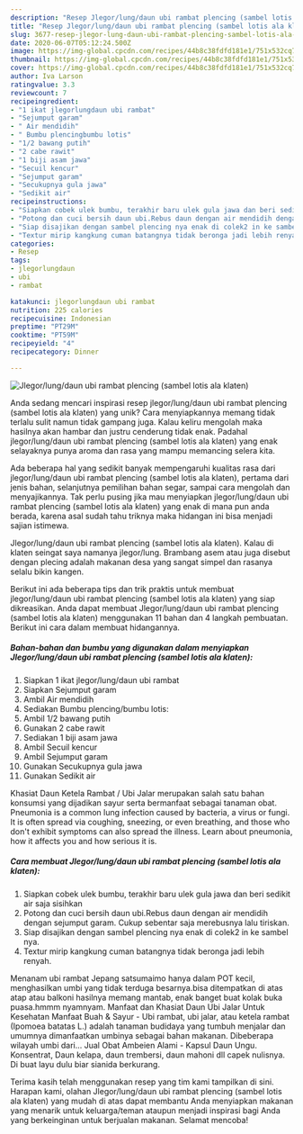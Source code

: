 ```yaml
---
description: "Resep Jlegor/lung/daun ubi rambat plencing (sambel lotis ala klaten), Sempurna"
title: "Resep Jlegor/lung/daun ubi rambat plencing (sambel lotis ala klaten), Sempurna"
slug: 3677-resep-jlegor-lung-daun-ubi-rambat-plencing-sambel-lotis-ala-klaten-sempurna
date: 2020-06-07T05:12:24.500Z
image: https://img-global.cpcdn.com/recipes/44b8c38fdfd181e1/751x532cq70/jlegorlungdaun-ubi-rambat-plencing-sambel-lotis-ala-klaten-foto-resep-utama.jpg
thumbnail: https://img-global.cpcdn.com/recipes/44b8c38fdfd181e1/751x532cq70/jlegorlungdaun-ubi-rambat-plencing-sambel-lotis-ala-klaten-foto-resep-utama.jpg
cover: https://img-global.cpcdn.com/recipes/44b8c38fdfd181e1/751x532cq70/jlegorlungdaun-ubi-rambat-plencing-sambel-lotis-ala-klaten-foto-resep-utama.jpg
author: Iva Larson
ratingvalue: 3.3
reviewcount: 7
recipeingredient:
- "1 ikat jlegorlungdaun ubi rambat"
- "Sejumput garam"
- " Air mendidih"
- " Bumbu plencingbumbu lotis"
- "1/2 bawang putih"
- "2 cabe rawit"
- "1 biji asam jawa"
- "Secuil kencur"
- "Sejumput garam"
- "Secukupnya gula jawa"
- "Sedikit air"
recipeinstructions:
- "Siapkan cobek ulek bumbu, terakhir baru ulek gula jawa dan beri sedikit air saja sisihkan"
- "Potong dan cuci bersih daun ubi.Rebus daun dengan air mendidih dengan sejumput garam. Cukup sebentar saja merebusnya lalu tiriskan."
- "Siap disajikan dengan sambel plencing nya enak di colek2 in ke sambel nya."
- "Textur mirip kangkung cuman batangnya tidak beronga jadi lebih renyah."
categories:
- Resep
tags:
- jlegorlungdaun
- ubi
- rambat

katakunci: jlegorlungdaun ubi rambat 
nutrition: 225 calories
recipecuisine: Indonesian
preptime: "PT29M"
cooktime: "PT59M"
recipeyield: "4"
recipecategory: Dinner

---
```



![Jlegor/lung/daun ubi rambat plencing (sambel lotis ala klaten)](https://img-global.cpcdn.com/recipes/44b8c38fdfd181e1/751x532cq70/jlegorlungdaun-ubi-rambat-plencing-sambel-lotis-ala-klaten-foto-resep-utama.jpg)

Anda sedang mencari inspirasi resep jlegor/lung/daun ubi rambat plencing (sambel lotis ala klaten) yang unik? Cara menyiapkannya memang tidak terlalu sulit namun tidak gampang juga. Kalau keliru mengolah maka hasilnya akan hambar dan justru cenderung tidak enak. Padahal jlegor/lung/daun ubi rambat plencing (sambel lotis ala klaten) yang enak selayaknya punya aroma dan rasa yang mampu memancing selera kita.

Ada beberapa hal yang sedikit banyak mempengaruhi kualitas rasa dari jlegor/lung/daun ubi rambat plencing (sambel lotis ala klaten), pertama dari jenis bahan, selanjutnya pemilihan bahan segar, sampai cara mengolah dan menyajikannya. Tak perlu pusing jika mau menyiapkan jlegor/lung/daun ubi rambat plencing (sambel lotis ala klaten) yang enak di mana pun anda berada, karena asal sudah tahu triknya maka hidangan ini bisa menjadi sajian istimewa.

Jlegor/lung/daun ubi rambat plencing (sambel lotis ala klaten). Kalau di klaten seingat saya namanya jlegor/lung. Brambang asem atau juga disebut dengan plecing adalah makanan desa yang sangat simpel dan rasanya selalu bikin kangen.


Berikut ini ada beberapa tips dan trik praktis untuk membuat jlegor/lung/daun ubi rambat plencing (sambel lotis ala klaten) yang siap dikreasikan. Anda dapat membuat Jlegor/lung/daun ubi rambat plencing (sambel lotis ala klaten) menggunakan 11 bahan dan 4 langkah pembuatan. Berikut ini cara dalam membuat hidangannya.

<!--inarticleads1-->

##### Bahan-bahan dan bumbu yang digunakan dalam menyiapkan Jlegor/lung/daun ubi rambat plencing (sambel lotis ala klaten):

1. Siapkan 1 ikat jlegor/lung/daun ubi rambat
1. Siapkan Sejumput garam
1. Ambil  Air mendidih
1. Sediakan  Bumbu plencing/bumbu lotis:
1. Ambil 1/2 bawang putih
1. Gunakan 2 cabe rawit
1. Sediakan 1 biji asam jawa
1. Ambil Secuil kencur
1. Ambil Sejumput garam
1. Gunakan Secukupnya gula jawa
1. Gunakan Sedikit air


Khasiat Daun Ketela Rambat / Ubi Jalar merupakan salah satu bahan konsumsi yang dijadikan sayur serta bermanfaat sebagai tanaman obat. Pneumonia is a common lung infection caused by bacteria, a virus or fungi. It is often spread via coughing, sneezing, or even breathing, and those who don&#39;t exhibit symptoms can also spread the illness. Learn about pneumonia, how it affects you and how serious it is. 

<!--inarticleads2-->

##### Cara membuat Jlegor/lung/daun ubi rambat plencing (sambel lotis ala klaten):

1. Siapkan cobek ulek bumbu, terakhir baru ulek gula jawa dan beri sedikit air saja sisihkan
1. Potong dan cuci bersih daun ubi.Rebus daun dengan air mendidih dengan sejumput garam. Cukup sebentar saja merebusnya lalu tiriskan.
1. Siap disajikan dengan sambel plencing nya enak di colek2 in ke sambel nya.
1. Textur mirip kangkung cuman batangnya tidak beronga jadi lebih renyah.


Menanam ubi rambat Jepang satsumaimo hanya dalam POT kecil, menghasilkan umbi yang tidak terduga besarnya.bisa ditempatkan di atas atap atau balkoni hasilnya memang mantab, enak banget buat kolak buka puasa.hmmm nyamnyam. Manfaat dan Khasiat Daun Ubi Jalar Untuk Kesehatan Manfaat Buah &amp; Sayur - Ubi rambat, ubi jalar, atau ketela rambat (Ipomoea batatas L.) adalah tanaman budidaya yang tumbuh menjalar dan umumnya dimanfaatkan umbinya sebagai bahan makanan. Dibeberapa wilayah umbi dari… Jual Obat Ambeien Alami - Kapsul Daun Ungu. Konsentrat, Daun kelapa, daun trembersi, daun mahoni dll capek nulisnya. Di buat layu dulu biar sianida berkurang. 

Terima kasih telah menggunakan resep yang tim kami tampilkan di sini. Harapan kami, olahan Jlegor/lung/daun ubi rambat plencing (sambel lotis ala klaten) yang mudah di atas dapat membantu Anda menyiapkan makanan yang menarik untuk keluarga/teman ataupun menjadi inspirasi bagi Anda yang berkeinginan untuk berjualan makanan. Selamat mencoba!
